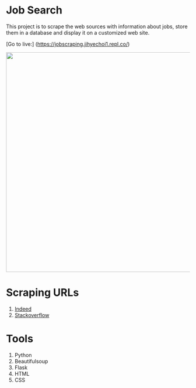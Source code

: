 # Job Search

This project is to scrape the web sources with information about jobs, store them in a database and display it on a customized web site.

[Go to live:] (https://jobscraping.jihyechoi1.repl.co/)

<img width="600" src="https://media.giphy.com/media/DoDHTqoofxclukheU7/giphy.gif">

# Scraping URLs

1. [Indeed](https://www.indeed.com/)
2. [Stackoverflow](https://stackoverflow.com/jobs)

# Tools

1. Python
2. Beautifulsoup
3. Flask
4. HTML
5. CSS

 
